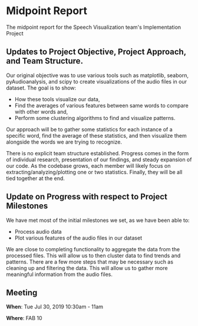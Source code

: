 # Midpoint Report

The midpoint report for the Speech Visualization team's Implementation Project

## Updates to Project Objective, Project Approach, and Team Structure.

Our original objective was to use various tools such as matplotlib, seaborn, pyAudioanalysis, and scipy to create visualizations of the audio files in our dataset. The goal is to show:
- How these tools visualize our data,
-  Find the averages of various features between same words to compare with other words and,
- Perform some clustering algorithms to find and visualize patterns.

Our approach will be to gather some statistics for each instance of a specific word, find the average of these statistics, and then visualize them alongside the words we are trying to recognize.

There is no explicit team structure established. Progress comes in the form of individual research, presentation of our findings, and steady expansion of our code. As the codebase grows, each member will likely focus on extracting/analyzing/plotting one or two statistics. Finally, they will be all tied together at the end.

## Update on Progress with respect to Project Milestones

We have met most of the initial milestones we set, as we have been able to:
- Process audio data
- Plot various features of the audio files in our dataset

We are close to completing functionality to aggregate the data from the processed files. This will allow us to then cluster data to find trends and patterns. There are a few more steps that may be necessary such as cleaning up and filtering the data. This will allow us to gather more meaningful information from the audio files.

## Meeting
**When**: Tue Jul 30, 2019 10:30am - 11am

**Where**: FAB 10
